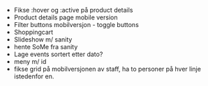 - Fikse :hover og :active på product details
- Product details page mobile version
- Filter buttons mobilversjon - toggle buttons
- Shoppingcart
- Slideshow m/ sanity
- hente SoMe fra sanity
- Lage events sortert etter dato?
- meny m/ id
- fikse grid på mobilversjonen av staff, ha to personer på hver linje istedenfor en.